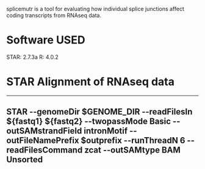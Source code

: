 splicemutr is a tool for evaluating how individual splice junctions affect coding transcripts from RNAseq data.

# Software USED

STAR: 2.7.3a
R: 4.0.2

# STAR Alignment of RNAseq data

---
STAR --genomeDir $GENOME_DIR --readFilesIn ${fastq1} ${fastq2} --twopassMode Basic --outSAMstrandField intronMotif --outFileNamePrefix $outprefix --runThreadN 6 --readFilesCommand zcat --outSAMtype BAM Unsorted
---
